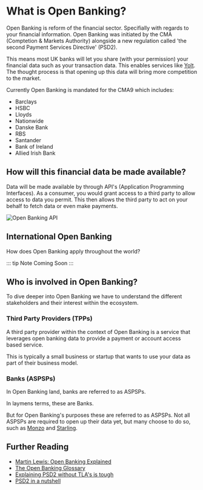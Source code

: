# What is Open Banking?

Open Banking is reform of the financial sector. Specifially with regards to your financial information. Open Banking was initiated by the CMA (Comptetion & Markets Authority) alongside a new regulation called 'the second Payment Services Directive' (PSD2).

This means most UK banks will let you share (with your permission) your financial data such as your transaction data. This enables services like [Yolt](https://www.yolt.com/). The thought process is that opening up this data will bring more competition to the market. 

Currently Open Banking is mandated for the CMA9 which includes: 
* Barclays
* HSBC
* Lloyds
* Nationwide
* Danske Bank
* RBS
* Santander
* Bank of Ireland
* Allied Irish Bank

## How will this financial data be made available?

Data will be made available by through API's (Application Programming Interfaces). As a consumer, you would grant access to a third party to allow access to data you permit. This then allows the third party to act on your behalf to fetch data or even make payments. 

![Open Banking API](https://cdn-images-1.medium.com/max/2000/1*TlNejBbUCTIzQ8iCXzK12g.png)

## International Open Banking

How does Open Banking apply throughout the world?

::: tip Note
Coming Soon
:::

## Who is involved in Open Banking?

To dive deeper into Open Banking we have to understand the different stakeholders and their interest within the ecosystem. 

### Third Party Providers (TPPs)

A third party provider within the context of Open Banking is a service that leverages open banking data to provide a payment or account access based service.

This is typically a small business or startup that wants to use your data as part of their business model. 

### Banks (ASPSPs)

In Open Banking land, banks are referred to as ASPSPs.

In laymens terms, these are Banks. 

But for Open Banking's purposes these are referred to as ASPSPs. Not all ASPSPs are required to open up their data yet, but many choose to do so, such as [Monzo](https://docs.monzo.com/#accounts) and [Starling](https://developer.starlingbank.com/docs).

## Further Reading

* [Martin Lewis: Open Banking Explained](https://www.moneysavingexpert.com/banking/open-banking/)
* [The Open Banking Glossary](https://www.openbanking.org.uk/about-us/glossary/)
* [Explaining PSD2 without TLA's is tough](https://www.starlingbank.com/blog/explaining-psd2-without-tlas-tough/)
* [PSD2 in a nutshell](https://www.pwc.com/it/en/industries/banking/assets/docs/psd2-nutshell-n03.pdf)